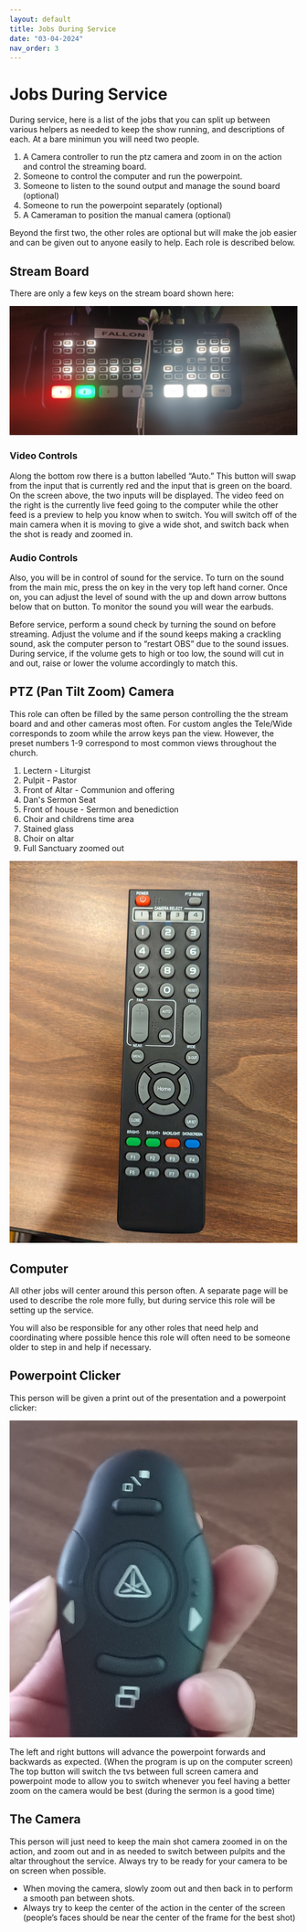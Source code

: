 ```yaml
---
layout: default
title: Jobs During Service
date: "03-04-2024"
nav_order: 3
---
```

# Jobs During Service

During service, here is a list of the jobs that you can split up between various helpers as needed to keep the show running, and descriptions of each. At a bare minimun you will need two people.

1. A Camera controller to run the ptz camera and zoom in on the action and control the streaming board.
2. Someone to control the computer and run the powerpoint.
3. Someone to listen to the sound output and manage the sound board (optional)
4. Someone to run the powerpoint separately (optional)
5. A Cameraman to position the manual camera (optional)

Beyond the first two, the other roles are optional but will make the job easier and can be given out to anyone easily to help. Each role is described below.

## Stream Board

There are only a few keys on the stream board shown here:

![Stream Board](assets/ATEM_Board.jpg)

### Video Controls

Along the bottom row there is a button labelled “Auto.” This button will swap from the input that is currently red and the input that is green on the board. On the screen above, the two inputs will be displayed. The video feed on the right is the currently live feed going to the computer while the other feed is a preview to help you know when to switch. You will switch off of the main camera when it is moving to give a wide shot, and switch back when the shot is ready and zoomed in.

### Audio Controls

Also, you will be in control of sound for the service. To turn on the sound from the main mic, press the on key in the very top left hand corner. Once on, you can adjust the level of sound with the up and down arrow buttons below that on button. To monitor the sound you will wear the earbuds.

Before service, perform a sound check by turning the sound on before streaming. Adjust the volume and if the sound keeps making a crackling sound, ask the computer person to “restart OBS” due to the sound issues. During service, if the volume gets to high or too low, the sound will cut in and out, raise or lower the volume accordingly to match this.

## PTZ (Pan Tilt Zoom) Camera

This role can often be filled by the same person controlling the the stream board and and other cameras most often. For custom angles the Tele/Wide corresponds to zoom while the arrow keys pan the view. However, the preset numbers 1-9 correspond to most common views throughout the church.

1. Lectern - Liturgist
2. Pulpit - Pastor
3. Front of Altar - Communion and offering
4. Dan's Sermon Seat
5. Front of house - Sermon and benediction
6. Choir and childrens time area
7. Stained glass 
8. Choir on altar
9. Full Sanctuary zoomed out

![PTZ Remote](assets/ptz-remote.jpg)

## Computer

All other jobs will center around this person often. A separate page will be used to describe the role more fully, but during service this role will be setting up the service.

You will also be responsible for any other roles that need help and coordinating where possible hence this role will often need to be someone older to step in and help if necessary.

## Powerpoint Clicker

This person will be given a print out of the presentation and a powerpoint clicker:

![Powerpoint Clicker](assets/Remote.jpg)

The left and right buttons will advance the powerpoint forwards and backwards as expected. (When the program is up on the computer screen) The top button will switch the tvs between full screen camera and powerpoint mode to allow you to switch whenever you feel having a better zoom on the camera would be best (during the sermon is a good time)

## The Camera

This person will just need to keep the main shot camera zoomed in on the action, and zoom out and in as needed to switch between pulpits and the altar throughout the service. Always try to be ready for your camera to be on screen when possible.

- When moving the camera, slowly zoom out and then back in to perform a smooth pan between shots.
- Always try to keep the center of the action in the center of the screen (people’s faces should be near the center of the frame for the best shot)